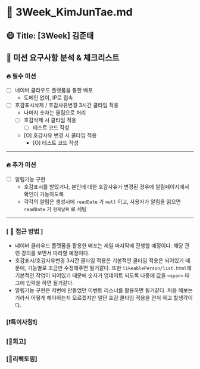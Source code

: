 # 🔎 3Week_KimJunTae.md

## 😄 Title: [3Week] 김준태

## 📕 미션 요구사항 분석 & 체크리스트

### 🔥 필수 미션

- [ ] 네이버 클라우드 플랫폼을 통한 배포
  - 도메인 없이, IP로 접속
- [ ] 호감표시삭제 / 호감사유변경 3시간 쿨타임 적용
  - 나머지 숫자는 올림으로 처리
  - [ ] 호감삭제 시 쿨타임 적용
    - [ ] 테스트 코드 작성
  - [O] 호감사유 변경 시 쿨타임 적용
    - [O] 테스트 코드 작성

---

### 🔥 추가 미션
- [ ] 알림기능 구현
  - 호감표시를 받았거나, 본인에 대한 호감사유가 변경된 경우에 알림페이지에서 확인이 가능하도록 
  - 각각의 알림은 생성시에 `readDate` 가 `null` 이고, 사용자가 알림을 읽으면 `readDate` 가 `현재날짜` 로 세팅

---

### **[ 📗 접근 방법 ]**
- 네이버 클라우드 플랫폼을 활용한 배포는 제일 마지막에 진행할 예정이다. 해당 관련 강의를 보면서 따라할 예정이다.
- 호감표시/호감사유변경 3시간 쿨타임 적용은 기본적인 쿨타임 적용은 되어있기 때문에, 기능별로 조금만 수정해주면 될거같다.
 또한 `likeablePerson/list.html`에 기본적인 작업이 되어있기 때문에 숫자가 업데이트 되도록 나중에 값을 `<span>` 태그에 입력을 하면 될거같다.
- 알림기능 구현은 저번에 만들었던 이벤트 리스너를 활용하면 될거같다. 처음 해보는거라서 어떻게 해야하는지 모르겠지만 일단 호감 쿨타임 적용을 먼저 하고 할생각이다.

### **[❗️특이사항❗️]**

### **[🤔회고]**

### **[💫리펙토링]**
